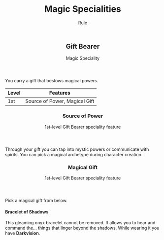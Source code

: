 <header>

# Magic Specialities

<p class="subheading">Rule</p>

</header>

<header>

## Gift Bearer

<p class="subheading">Magic Speciality</p>

</header>

You carry a gift that bestows magical powers.


| Level             | Features    |
| ----------------- | - |
| 1st               | Source of Power, Magical Gift |

<header>

### Source of Power

<p class="subheading">1st-level Gift Bearer speciality feature</p>

</header>

Through your gift you can tap into mystic powers or communicate with spirits. You can pick a magical archetype during character creation.

<header>

### Magical Gift

<p class="subheading">1st-level Gift Bearer speciality feature</p>

</header>

Pick a magical gift from below.

<section class="summaries">

<section class="summary">

#### Bracelet of Shadows

This gleaming onyx bracelet cannot be removed. It allows you to hear and command the... things that linger beyond the shadows. While wearing it you have **Darkvision**.

</section>

</section>
